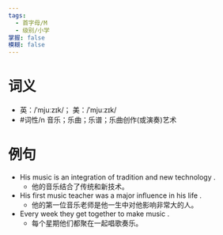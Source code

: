 ```yaml
---
tags:
  - 首字母/M
  - 级别/小学
掌握: false
模糊: false
---
```

# 词义
- 英：/ˈmjuːzɪk/； 美：/ˈmjuːzɪk/
- #词性/n  音乐；乐曲；乐谱；乐曲创作(或演奏)艺术
# 例句
- His music is an integration of tradition and new technology .
	- 他的音乐结合了传统和新技术。
- His first music teacher was a major influence in his life .
	- 他的第一位音乐老师是他一生中对他影响非常大的人。
- Every week they get together to make music .
	- 每个星期他们都聚在一起唱歌奏乐。
